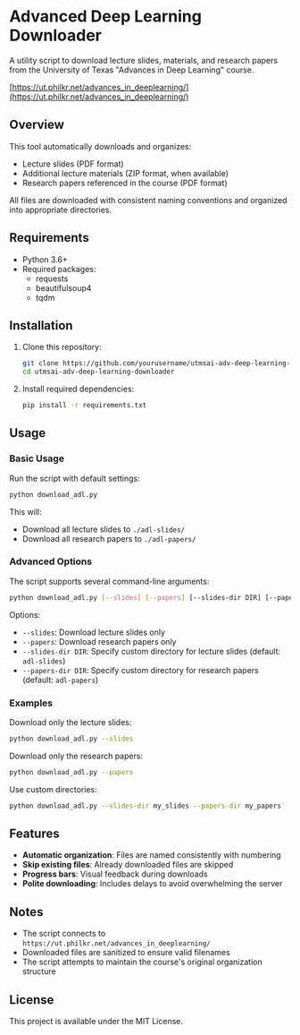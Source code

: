 # Advanced Deep Learning Downloader

A utility script to download lecture slides, materials, and research papers from the University of Texas "Advances in Deep Learning" course.

[https://ut.philkr.net/advances_in_deeplearning/](https://ut.philkr.net/advances_in_deeplearning/)

## Overview

This tool automatically downloads and organizes:

- Lecture slides (PDF format)
- Additional lecture materials (ZIP format, when available)
- Research papers referenced in the course (PDF format)

All files are downloaded with consistent naming conventions and organized into appropriate directories.

## Requirements

- Python 3.6+
- Required packages:
  - requests
  - beautifulsoup4
  - tqdm

## Installation

1. Clone this repository:

   ```bash
   git clone https://github.com/yourusername/utmsai-adv-deep-learning-downloader.git
   cd utmsai-adv-deep-learning-downloader
   ```

2. Install required dependencies:

   ```bash
   pip install -r requirements.txt
   ```

## Usage

### Basic Usage

Run the script with default settings:

```bash
python download_adl.py
```

This will:
- Download all lecture slides to `./adl-slides/`
- Download all research papers to `./adl-papers/`

### Advanced Options

The script supports several command-line arguments:

```bash
python download_adl.py [--slides] [--papers] [--slides-dir DIR] [--papers-dir DIR]
```

Options:

- `--slides`: Download lecture slides only
- `--papers`: Download research papers only
- `--slides-dir DIR`: Specify custom directory for lecture slides (default: `adl-slides`)
- `--papers-dir DIR`: Specify custom directory for research papers (default: `adl-papers`)

### Examples

Download only the lecture slides:
```bash
python download_adl.py --slides
```

Download only the research papers:
```bash
python download_adl.py --papers
```

Use custom directories:
```bash
python download_adl.py --slides-dir my_slides --papers-dir my_papers
```

## Features

- **Automatic organization**: Files are named consistently with numbering
- **Skip existing files**: Already downloaded files are skipped
- **Progress bars**: Visual feedback during downloads
- **Polite downloading**: Includes delays to avoid overwhelming the server

## Notes

- The script connects to `https://ut.philkr.net/advances_in_deeplearning/`
- Downloaded files are sanitized to ensure valid filenames
- The script attempts to maintain the course's original organization structure

## License

This project is available under the MIT License.
